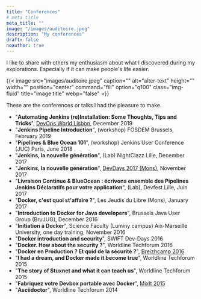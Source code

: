 ```yaml
---
title: "Conferences"
# meta title
meta_title: ""
image: "/images/auditoire.jpeg"
description: "My conferences"
draft: false
noauthor: true
---
```


I like to share with others my enthusiasm about what I discovered during my explorations. Especially if it can make people's life easier. 

{{< image src="images/auditoire.jpeg" caption="" alt="alter-text" height="" width="" position="center" command="fill" option="q100" class="img-fluid" title="image title"  webp="false" >}}

These are the conferences or talks I had the pleasure to make.  

* "**Automating Jenkins (re)Installation: Some Thoughts, Tips and Tricks**", [DevOps World Lisbon](https://devopsworldjenkinsworld2019lisbo.sched.com/event/VFIb/automating-jenkins-reinstallation-some-thoughts-tips-and-tricks), December 2019
* "**Jenkins Pipeline Introduction**", (workshop) FOSDEM Brussels, February 2019
* "**Pipelines & Blue Ocean 101**", (workshop) Jenkins User Conference (JUC) Paris, June 2018 
* "**Jenkins, la nouvelle génération**", (Lab) NightClazz Lille, December 2017
* "**Jenkins, la nouvelle génération**", [DevDays 2017 (Mons)](https://t.co/u145jPzuHO), November 2017 
* "**Livraison Continue & BlueOcean : écrivons ensemble des Pipelines Jenkins Déclaratifs pour votre application**", (Lab), Devfest Lille, Juin 2017
* "**Docker, c'est quoi st'affaire ?**", Les Jeudis du Libre (Mons), January 2017
* "**Introduction to Docker for Java developers**", Brussels Java User Group (BruJUG), December 2016
* "**Initiation à Docker**", Science Faculty (Luminy campus) Aix-Marseille University, one day training, November 2016
* "**Docker introduction and security**", SWIFT Dev-Days 2016
* "**Docker. How about the security ?**", Worldline Techforum 2016
* "**Docker en Production ? Et quid de la sécurité ?**", [Breizhcamp 2016](http://blog.breizhcamp.org/#conf-5)
* "**I had a dream, and Docker made it become true**", Worldline Techforum 2015
* "**The story of Stuxnet and what it can teach us**", Worldline Techforum 2015
* "**Fabriquez votre Devbox portable avec Docker**", [MixIt 2015](https://www.infoq.com/fr/presentations/fabriquez-devbox-portable-docker)
* "**Asciidoctor**", Worldline Techforum 2014